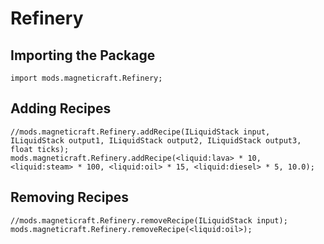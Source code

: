 # Refinery

## Importing the Package
```zenscript
import mods.magneticraft.Refinery;
```

## Adding Recipes
```zenscript
//mods.magneticraft.Refinery.addRecipe(ILiquidStack input, ILiquidStack output1, ILiquidStack output2, ILiquidStack output3, float ticks);
mods.magneticraft.Refinery.addRecipe(<liquid:lava> * 10, <liquid:steam> * 100, <liquid:oil> * 15, <liquid:diesel> * 5, 10.0);
```

## Removing Recipes
```zenscript
//mods.magneticraft.Refinery.removeRecipe(ILiquidStack input);
mods.magneticraft.Refinery.removeRecipe(<liquid:oil>);
```
